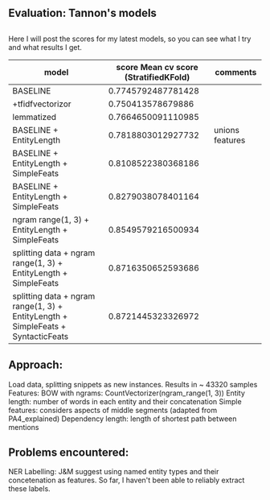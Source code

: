 ## Evaluation: Tannon's models
## 
Here I will post the scores for my latest models, so you can see what I
try and what results I get.

| **model**  | **score** Mean cv score (StratifiedKFold)| **comments** |
| -------- | -------- | -------- |
| BASELINE  | 0.7745792487781428 |  |
| +tfidfvectorizor | 0.750413578679886 | |
| lemmatized  | 0.7664650091110985  |  |
| BASELINE + EntityLength | 0.7818803012927732 | unions features |
| BASELINE + EntityLength + SimpleFeats | 0.8108522380368186 |  |
| BASELINE + EntityLength + SimpleFeats | 0.8279038078401164 |  |
| ngram range(1, 3) + EntityLength + SimpleFeats | 0.8549579216500934 |  |
| splitting data + ngram range(1, 3) + EntityLength + SimpleFeats | 0.8716350652593686 |  |
| splitting data + ngram range(1, 3) + EntityLength + SimpleFeats + SyntacticFeats | 0.8721445323326972 |  |


## Approach:

Load data, splitting snippets as new instances. Results in ~ 43320 samples
Features:
BOW with ngrams: CountVectorizer(ngram_range(1, 3))
Entity length: number of words in each entity and their concatenation
Simple features: considers aspects of middle segments (adapted from PA4\_explained)
Dependency length: length of shortest path between mentions 

## Problems encountered:
NER Labelling: J&M suggest using named entity types and their
concetenation as features. So far, I haven't been able to reliably extract these labels.